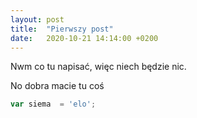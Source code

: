 ```yaml
---
layout: post
title:  "Pierwszy post"
date:   2020-10-21 14:14:00 +0200
---
```

Nwm co tu napisać, więc niech będzie nic.

No dobra macie tu coś

```javascript
var siema  = 'elo';
```

